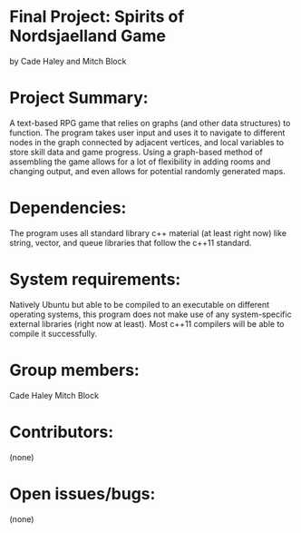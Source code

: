 # Final Project: Spirits of Nordsjaelland Game

by Cade Haley and Mitch Block

Project Summary:
===
A text-based RPG game that relies on graphs (and other data structures) to function. The program takes user input and uses it to navigate to different nodes in the graph connected by adjacent vertices, and local variables to store skill data and game progress. Using a graph-based method of assembling the game allows for a lot of flexibility in adding rooms and changing output, and even allows for potential randomly generated maps.

Dependencies:
===
The program uses all standard library c++ material (at least right now) like string, vector, and queue libraries that follow the c++11 standard.

System requirements:
===
Natively Ubuntu but able to be compiled to an executable on different operating systems, this program does not make use of any system-specific external libraries (right now at least). Most c++11 compilers will be able to compile it successfully.

Group members:
===
Cade Haley
Mitch Block

Contributors:
===
(none)

Open issues/bugs:
===
(none)
